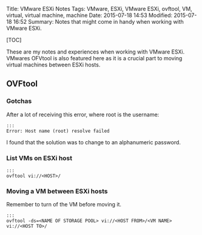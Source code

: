 Title: VMware ESXi Notes
Tags: VMware, ESXi, VMware ESXi, ovftool, VM, virtual, virtual machine, machine
Date: 2015-07-18 14:53
Modified: 2015-07-18 16:52
Summary: Notes that might come in handy when working with VMware ESXi.

[TOC]

These are my notes and experiences when working with VMware ESXi. VMwares OFVtool is also featured here as it is a crucial part to moving virtual machines between ESXi hosts.

## OVFtool

### Gotchas
After a lot of receiving this error, where root is the username:

    :::
    Error: Host name (root) resolve failed

I found that the solution was to change to an alphanumeric password.

### List VMs on ESXi host

    :::
    ovftool vi://<HOST>/


### Moving a VM between ESXi hosts
Remember to turn of the VM before moving it.

    :::
    ovftool -ds=<NAME OF STORAGE POOL> vi://<HOST FROM>/<VM NAME> vi://<HOST TO>/
